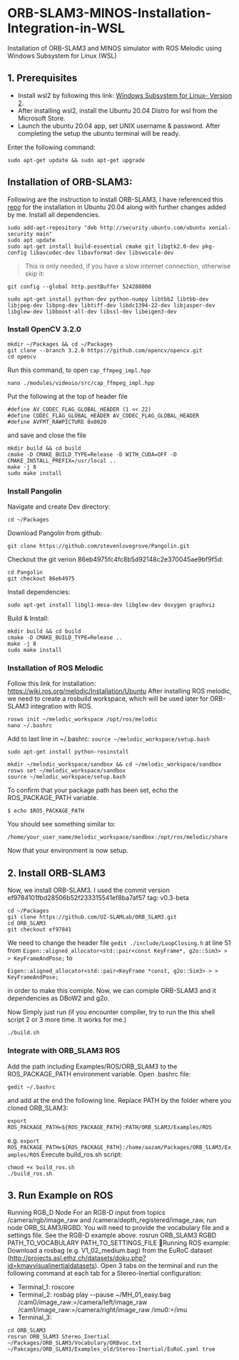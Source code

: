 # ORB-SLAM3-MINOS-Installation-Integration-in-WSL
Installation of ORB-SLAM3 and MINOS simulator with ROS Melodic using Windows Subsystem for Linux (WSL)
## 1. Prerequisites
- Install wsl2 by following this link: [Windows Subsystem for Linux- Version 2](https://learn.microsoft.com/en-us/windows/wsl/install).
- After installing wsl2, install the Ubuntu 20.04 Distro for wsl from the Microsoft Store. 
- Launch the ubuntu 20.04 app, set UNIX username & password. After completing the setup the ubuntu terminal will be ready.

Enter the following command:
```
sudo apt-get update && sudo apt-get upgrade
```

## Installation of ORB-SLAM3:
Following are the instruction to install ORB-SLAM3, I have referenced this [repo](https://github.com/aryaman-patel/orb_slam3_implementation) for the installation in Ubuntu 20.04 along with further changes added by me.
Install all dependencies.
```
sudo add-apt-repository "deb http://security.ubuntu.com/ubuntu xenial-security main"
sudo apt update
sudo apt-get install build-essential cmake git libgtk2.0-dev pkg-config libavcodec-dev libavformat-dev libswscale-dev
```
> This is only needed, if you have a slow internet connection, otherwise skip it:
```
git config --global http.postBuffer 524288000
```
```
sudo apt-get install python-dev python-numpy libtbb2 libtbb-dev libjpeg-dev libpng-dev libtiff-dev libdc1394-22-dev libjasper-dev libglew-dev libboost-all-dev libssl-dev libeigen3-dev
```
### Install OpenCV 3.2.0
```
mkdir ~/Packages && cd ~/Packages
git clone --branch 3.2.0 https://github.com/opencv/opencv.git
cd opencv
```

Run this command, to open ```cap_ffmpeg_impl.hpp ```
```
nano ./modules/videoio/src/cap_ffmpeg_impl.hpp
```
Put the following at the top of header file
```
#define AV_CODEC_FLAG_GLOBAL_HEADER (1 << 22)
#define CODEC_FLAG_GLOBAL_HEADER AV_CODEC_FLAG_GLOBAL_HEADER
#define AVFMT_RAWPICTURE 0x0020
```
and save and close the file

```
mkdir build && cd build
cmake -D CMAKE_BUILD_TYPE=Release -D WITH_CUDA=OFF -D CMAKE_INSTALL_PREFIX=/usr/local ..
make -j 8
sudo make install
```
### Install Pangolin
Navigate and create Dev directory: 
```
cd ~/Packages
```
Download Pangolin from github:
```
git clone https://github.com/stevenlovegrove/Pangolin.git
```
Checkout the git verion 86eb4975fc4fc8b5d92148c2e370045ae9bf9f5d:
```
cd Pangolin
git checkout 86eb4975
```
Install dependencies:
```
sudo apt-get install libgl1-mesa-dev libglew-dev doxygen graphviz
```
Build & Install:
```
mkdir build && cd build
cmake -D CMAKE_BUILD_TYPE=Release ..
make -j 8 
sudo make install
```
### Installation of ROS Melodic
Follow this link for installation: https://wiki.ros.org/melodic/Installation/Ubuntu
After installing ROS melodic, we need to create a rosbuild workspace, which will be used later for ORB-SLAM3 integration with ROS.
```
rosws init ~/melodic_workspace /opt/ros/melodic
nano ~/.bashrc
```
Add to last line in ~/.bashrc: ```source ~/melodic_workspace/setup.bash```
```
sudo apt-get install python-rosinstall
```
```
mkdir ~/melodic_workspace/sandbox && cd ~/melodic_workspace/sandbox
rosws set ~/melodic_workspace/sandbox
source ~/melodic_workspace/setup.bash
```
To confirm that your package path has been set, echo the ROS_PACKAGE_PATH variable.
```
$ echo $ROS_PACKAGE_PATH
```
You should see something similar to:
```
/home/your_user_name/melodic_workspace/sandbox:/opt/ros/melodic/share
```
Now that your environment is now setup.

## 2. Install ORB-SLAM3
Now, we install ORB-SLAM3. I used the commit version ef9784101fbd28506b52f233315541ef8ba7af57 tag: v0.3-beta
```
cd ~/Packages
git clone https://github.com/UZ-SLAMLab/ORB_SLAM3.git
cd ORB_SLAM3
git checkout ef97841
```
We need to change the header file ```gedit ./include/LoopClosing.h``` at line 51 from
```Eigen::aligned_allocator<std::pair<const KeyFrame*, g2o::Sim3> > > KeyFrameAndPose;```
to
```
Eigen::aligned_allocator<std::pair<KeyFrame *const, g2o::Sim3> > > KeyFrameAndPose;
```
in order to make this comiple. Now, we can comiple ORB-SLAM3 and it dependencies as DBoW2 and g2o.

Now Simply just run (if you encounter compiler, try to run the this shell script 2 or 3 more time. It works for me.)
```
./build.sh
```
### Integrate with  ORB_SLAM3 ROS
Add the path including Examples/ROS/ORB_SLAM3 to the ROS_PACKAGE_PATH environment variable. Open .bashrc file:
```
gedit ~/.bashrc
```
and add at the end the following line. Replace PATH by the folder where you cloned ORB_SLAM3:
```
export ROS_PACKAGE_PATH=${ROS_PACKAGE_PATH}:PATH/ORB_SLAM3/Examples/ROS
```
e.g. ```export ROS_PACKAGE_PATH=${ROS_PACKAGE_PATH}:/home/aazam/Packages/ORB_SLAM3/Examples/ROS```
Execute build_ros.sh script:
```
chmod +x build_ros.sh
./build_ros.sh
```
## 3. Run Example on ROS
Running RGB_D Node
For an RGB-D input from topics /camera/rgb/image_raw and /camera/depth_registered/image_raw, run node ORB_SLAM3/RGBD. You will need to provide the vocabulary file and a settings file. See the RGB-D example above.
rosrun ORB_SLAM3 RGBD PATH_TO_VOCABULARY PATH_TO_SETTINGS_FILE
Running ROS example: Download a rosbag (e.g. V1_02_medium.bag) from the EuRoC dataset (http://projects.asl.ethz.ch/datasets/doku.php?id=kmavvisualinertialdatasets). Open 3 tabs on the terminal and run the following command at each tab for a Stereo-Inertial configuration:
- Terminal_1: roscore
- Terminal_2: rosbag play --pause ~/MH_01_easy.bag /cam0/image_raw:=/camera/left/image_raw /cam1/image_raw:=/camera/right/image_raw /imu0:=/imu
- Terminal_3:
```
cd ORB_SLAM3
rosrun ORB_SLAM3 Stereo_Inertial ~/Packages/ORB_SLAM3/Vocabulary/ORBvoc.txt ~/Pakcages/ORB_SLAM3/Examples_old/Stereo-Inertial/EuRoC.yaml true
```






